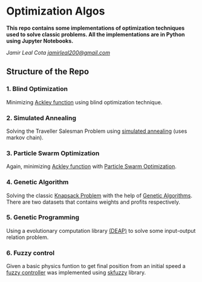 # Optimization Algos

**This repo contains some implementations of optimization techniques used to solve classic problems. All the implementations are in Python using Jupyter Notebooks.**

*Jamir Leal Cota [jamirleal200@gmail.com](mailto:jamirleal200@gmail.com)*

## Structure of the Repo

### 1. Blind Optimization

Minimizing [Ackley function](https://en.wikipedia.org/wiki/Ackley_function) using blind optimization technique.

### 2. Simulated Annealing

Solving the Traveller Salesman Problem using [simulated annealing](https://en.wikipedia.org/wiki/Simulated_annealing) (uses markov chain).

### 3. Particle Swarm Optimization

Again, minimizing [Ackley function](https://en.wikipedia.org/wiki/Ackley_function) with [Particle Swarm Optimization](https://en.wikipedia.org/wiki/Particle_swarm_optimization).

### 4. Genetic Algorithm

Solving the classic [Knapsack Problem](https://en.wikipedia.org/wiki/Knapsack_problem) with the help of [Genetic Algorithms](https://en.wikipedia.org/wiki/Genetic_algorithm). There are two datasets that contains weights and profits respectively.

### 5. Genetic Programming

Using a evolutionary computation library [(DEAP)](https://deap.readthedocs.io/en/master/) to solve some input-output relation problem.

### 6. Fuzzy control

Given a basic physics funtion to get final position from an initial speed a [fuzzy controller](https://en.wikipedia.org/wiki/Fuzzy_control_system) was implemented using [skfuzzy](https://pythonhosted.org/scikit-fuzzy/) library.